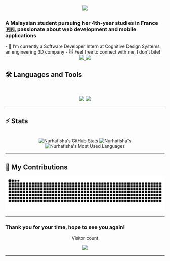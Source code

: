 <h1 align="center">
  <img src="https://readme-typing-svg.herokuapp.com/?font=Inter&size=48&center=true&vCenter=true&width=500&height=60&color=000e1c&duration=4000&lines=Hi+There!+👋;+I'm+nur+hafisha!;" />

### A Malaysian student pursuing her 4th-year studies in France 🇫🇷, passionate about web development and mobile applications 
</h1>
- 💼 I’m currently a Software Developer Intern at Cognitive Design Systems, an engineering 3D company
- 🐱 Feel free to connect with me, I don't bite!

<br>
<div align="center">
  <a href="mailto:nhafisha03@gmail.com">
        <img src="https://img.shields.io/badge/Gmail-333333?style=for-the-badge&logo=gmail&logoColor=red" />
  </a>
  <a href="https://www.linkedin.com/in/nur-hafisha-sharifudin/" target="_blank">
    <img src="https://img.shields.io/badge/LinkedIn-0077B5?style=for-the-badge&logo=linkedin&logoColor=white" target="_blank" />
  </a>
</div>

## 🛠️ Languages and Tools

<br>

<p align="center">
  <img src="https://skillicons.dev/icons?i=javascript,java,ts,nodejs,react,nextjs,mongodb,postgres,MySQL" />
  <img src="https://skillicons.dev/icons?i=html,css,react,angular,js,vue,django,symfony,git,postman,figma" />
</p>

<hr>

## ⚡️ Stats

<br>

<div align=center>
  <img width=390 src="https://github-readme-stats.vercel.app/api?username=nurhafisha&theme=transparent&count_private=true&show_icons=true&rank_icon=github&locale=en" alt="Nurhafisha's GitHub Stats" />
  <img width=390 src="https://github-readme-streak-stats.herokuapp.com/?user=nurhafisha&theme=transparent&count_private=true&border_radius=10&locale=en" alt="Nurhafisha's" />
  <img width=325 src="https://github-readme-stats.vercel.app/api/top-langs?username=nurhafisha&theme=transparent&layout=donut&hide=css&langs_count=8&border_radius=10&show_icons=true&locale=en" alt="Nurhafisha's Most Used Languages" />
</div>

<hr>

## 🐍 My Contributions

<div align="center">
  <picture>
    <source media="(prefers-color-scheme: dark)" srcset="https://raw.githubusercontent.com/nurhafisha/nurhafisha/output/github-contribution-grid-snake-dark.svg" />
    <source media="(prefers-color-scheme: light)" srcset="https://raw.githubusercontent.com/nurhafisha/nurhafisha/output/github-contribution-grid-snake.svg" />
    <img alt="github-snake" src="https://raw.githubusercontent.com/nurhafisha/nurhafisha/output/github-contribution-grid-snake.svg" />
  </picture>
</div>

<hr>

### Thank you for your time, hope to see you again!
<div align="center"> 
  <p>Visitor count</p>
  <img src="https://profile-counter.glitch.me/nurhafisha/count.svg" />
</div>

<hr>
